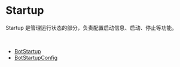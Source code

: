 # Startup

Startup 是管理运行状态的部分，负责配置启动信息、启动、停止等功能。

<br>

- [BotStartup](./BotStartup.md)
- [BotStartupConfig](./BotStartupConfig.md)